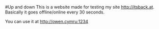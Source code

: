 #Up and down
This is a website made for testing my site http://itsback.at. Basically it goes offline/online every 30 seconds.

You can use it at http://owen.cymru:1234
